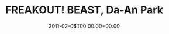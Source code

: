 ---
templateKey: event
guid: 0895caee-6eab-11ea-99c5-002590d1d1b0
date: 2011-02-06T00:00:00+00:00
eventTime: 'none'
title: FREAKOUT! BEAST, Da-An Park
artist: FREAKOUT! BEAST
city: Taipei
venue: Da-An Park
group: LEO37
guests: LEO37, DJ Serpico, DJ Noodles, Rong, many more
---